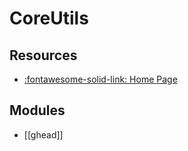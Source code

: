CoreUtils
===

Resources
---

- [:fontawesome-solid-link: Home Page][1]

<!-- Links -->
[1]: https://www.gnu.org/software/coreutils/


Modules
---

- [[ghead]]
